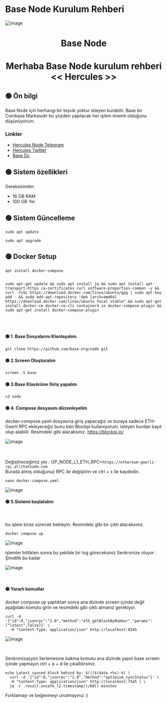 # Base Node Kurulum Rehberi
![image](https://user-images.githubusercontent.com/101635385/224575552-0347013d-400d-44a0-8ea7-955bb2fde062.png)


<h1 align="center"> Base Node </h1>
<h1 align="center"> Merhaba Base Node kurulum rehberi <br> << Hercules >>
</h1>

## 🟢 Ön bilgi

Base Node için herhangi bir teşvik yoktur isteyen kurabilir. Base bir Coinbase Markasıdır bu yüzden yapılacak her işlem önemli olduğunu düşünüyorum. <br>


### Linkler
 * [Hercules Node Telegram](https://t.me/HerculesNode)
 * [Hercules Twitter](https://twitter.com/Hercules4413)
 * [Base Dc](https://discord.gg/buildonbase)
 
 ## 🟢 Sistem özellikleri

Gereksinimler:
- 16 GB RAM
- 100 GB Yer


## 🟢 Sistem Güncelleme
```shell
sudo apt update
```

```shell
sudo apt upgrade
```


## 🟢 Docker Setup

```shell
apt install docker-compose
```

```shell

sudo apt-get update && sudo apt install jq && sudo apt install apt-transport-https ca-certificates curl software-properties-common -y && curl -fsSL https://download.docker.com/linux/ubuntu/gpg | sudo apt-key add - && sudo add-apt-repository "deb [arch=amd64] https://download.docker.com/linux/ubuntu focal stable" && sudo apt-get install docker-ce docker-ce-cli containerd.io docker-compose-plugin && sudo apt-get install docker-compose-plugin

```
<br><br>

#### 🟢 1. Base Dosyalarını Klonlayalım.

```
git clone https://github.com/base-org/node.git
```

#### 🟢 2.Screen Oluşturalım
```
screen -S base
```

#### 🟢 3.Base Klasörüne Giriş yapalım
```
cd node
```

#### 🟢 4. Compose dosyasını düzenleyelim

docker-compose.yaml dosyasına giriş yapacağız ve buraya sadece ETH-Goerli RPC ekleyeceğiz bunu ben Blockpi kullanıyorum. 
isteyen burdan kayıt olup alabilir. Resimdeki gibi alacaksınız.
https://blockpi.io/

![image](https://user-images.githubusercontent.com/101635385/224577347-9efa6881-6fde-42cd-843b-9378cb0bcd05.png)




<br><br>
Değiştireceğimiz yer : OP_NODE_L1_ETH_RPC=`https://ethereum-goerli-rpc.allthatnode.com`
<br>
Burada almış olduğunuz RPC ile değiştirin ve ctrl + x ile kaydedin.


```
nano docker-compose.yaml
```

![image](https://user-images.githubusercontent.com/101635385/224575903-f8e376ab-e7ff-42c9-bd11-3518a35e2092.png)



#### 🟢 5.Sistemi başlatalım 

<br>

bu işlem biraz sürecek bekleyin. Resimdeki gibi bir çıktı alacaksınız. <br>

```
docker compose up
```

![image](https://user-images.githubusercontent.com/101635385/224575974-59704a03-6f97-4831-9461-03fee8d00793.png)


işlemler bittikten sonra bu şekilde bir log göreceksiniz Senkronize oluyor . Şimdilik bu kadar

![image](https://user-images.githubusercontent.com/101635385/224576077-60d2aae7-5dbc-42a5-8881-42e7a29afb62.png)


<br>

#### 🟢 Yararlı komutlar


docker compose up yaptıktan sonra ana dizinde screen içinde değil aşağıdaki komutu girin ve resimdeki gibi çıktı almanız gerekiyor.

```
curl -d '{"id":0,"jsonrpc":"2.0","method":"eth_getBlockByNumber","params":["latest",false]}' \
  -H "Content-Type: application/json" http://localhost:8545
```
![image](https://user-images.githubusercontent.com/101635385/224576325-64d53939-3ea7-4527-84b9-e9f8f0aec477.png)

<br>


Senkronizasyon ilerlemesine bakma komutu ana dizinde yapın base screen içinde yapmayın ctrl + a + d ile çıkaiblirsiniz.

```
echo Latest synced block behind by: $((($(date +%s)-$( \
  curl -d '{"id":0,"jsonrpc":"2.0","method":"optimism_syncStatus"}' \
  -H "Content-Type: application/json" http://localhost:7545 | \
  jq -r .result.unsafe_l2.timestamp))/60)) minutes
```


Forklamayı ve beğenmeyi unutmayınız :)

